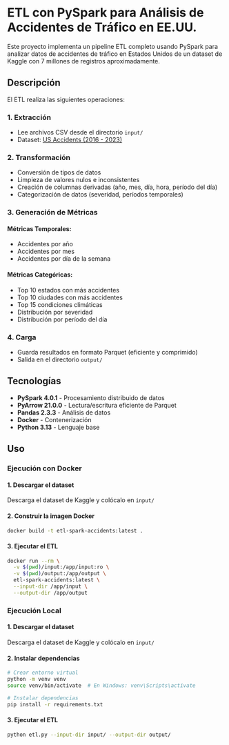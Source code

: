 # ETL con PySpark para Análisis de Accidentes de Tráfico en EE.UU.

Este proyecto implementa un pipeline ETL completo usando PySpark para analizar datos de accidentes de tráfico en Estados Unidos de un dataset de Kaggle con 7 millones de registros aproximadamente.

## Descripción

El ETL realiza las siguientes operaciones:

### 1. **Extracción**
- Lee archivos CSV desde el directorio `input/`
- Dataset: [US Accidents (2016 - 2023)](https://www.kaggle.com/datasets/sobhanmoosavi/us-accidents)

### 2. **Transformación**
- Conversión de tipos de datos
- Limpieza de valores nulos e inconsistentes
- Creación de columnas derivadas (año, mes, día, hora, período del día)
- Categorización de datos (severidad, períodos temporales)

### 3. **Generación de Métricas**

#### Métricas Temporales:
- Accidentes por año
- Accidentes por mes
- Accidentes por día de la semana

#### Métricas Categóricas:
- Top 10 estados con más accidentes
- Top 10 ciudades con más accidentes
- Top 15 condiciones climáticas
- Distribución por severidad
- Distribución por período del día

### 4. **Carga**
- Guarda resultados en formato Parquet (eficiente y comprimido)
- Salida en el directorio `output/`

## Tecnologías

- **PySpark 4.0.1** - Procesamiento distribuido de datos
- **PyArrow 21.0.0** - Lectura/escritura eficiente de Parquet
- **Pandas 2.3.3** - Análisis de datos
- **Docker** - Contenerización
- **Python 3.13** - Lenguaje base

## Uso

### Ejecución con Docker

#### 1. Descargar el dataset

Descarga el dataset de Kaggle y colócalo en `input/`

#### 2. Construir la imagen Docker

```bash
docker build -t etl-spark-accidents:latest .
```
#### 3. Ejecutar el ETL

```bash
docker run --rm \
  -v $(pwd)/input:/app/input:ro \
  -v $(pwd)/output:/app/output \
  etl-spark-accidents:latest \
  --input-dir /app/input \
  --output-dir /app/output
```

### Ejecución Local

#### 1. Descargar el dataset

Descarga el dataset de Kaggle y colócalo en `input/`

#### 2. Instalar dependencias

```bash
# Crear entorno virtual
python -m venv venv
source venv/bin/activate  # En Windows: venv\Scripts\activate

# Instalar dependencias
pip install -r requirements.txt
```

#### 3. Ejecutar el ETL

```bash
python etl.py --input-dir input/ --output-dir output/
```